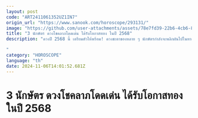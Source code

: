 ```yaml
---
layout: post
code: "ART2411061352UZ1IN7"
origin_url: "https://www.sanook.com/horoscope/293131/"
image: "https://github.com/user-attachments/assets/78e7fd39-22b6-4cb6-88a9-c8caf9ad2e94"
title: "3 นักษัตร ดวงโชคลาภโดดเด่น ได้รับโอกาสทอง ในปี 2568"
description: "ดวงปี 2568 นี้ เตรียมตัวให้พร้อม! ดวงชะตาของหลาย ๆ นักษัตรกำลังจะพลิกผันไปในทางที่ดี แต่มี 3 นักษัตรที่โดดเด่นเป็นพิเศษในเรื่องดวงโชคลาภ มาดูกันว่านักษัตรใดที่จะได้รับโอกาสทอง และโชคลาภมากมายในปีที่จะถึงนี้!

"
category: "HOROSCOPE"
language: "th"
date: 2024-11-06T14:01:52.681Z
---
```


# 3 นักษัตร ดวงโชคลาภโดดเด่น ได้รับโอกาสทอง ในปี 2568